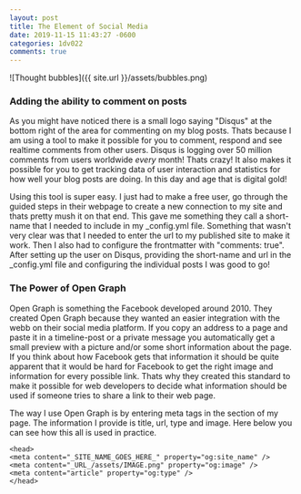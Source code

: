 ```yaml
---
layout: post
title: The Element of Social Media
date: 2019-11-15 11:43:27 -0600
categories: 1dv022
comments: true
---
```


![Thought bubbles]({{ site.url }}/assets/bubbles.png)

### Adding the ability to comment on posts

As you might have noticed there is a small logo saying "Disqus" at the bottom right of the area for commenting on my blog posts. Thats because I am using a tool to make it possible for you to comment, respond and see realtime comments from other users. Disqus is logging over 50 million comments from users worldwide _every_ month! Thats crazy! It also makes it possible for you to get tracking data of user interaction and statistics for how well your blog posts are doing. In this day and age that is digital gold!

Using this tool is super easy. I just had to make a free user, go through the guided steps in their webpage to create a new connection to my site and thats pretty mush it on that end. This gave me something they call a short-name that I needed to include in my \_config.yml file. Something that wasn't very clear was that I needed to enter the url to my published site to make it work. Then I also had to configure the frontmatter with "comments: true". After setting up the user on Disqus, providing the short-name and url in the \_config.yml file and configuring the individual posts I was good to go!

### The Power of Open Graph

Open Graph is something the Facebook developed around 2010. They created Open Graph because they wanted an easier integration with the webb on their social media platform. If you copy an address to a page and paste it in a timeline-post or a private message you automatically get a small preview with a picture and/or some short information about the page. If you think about how Facebook gets that information it should be quite apparent that it would be hard for Facebook to get the right image and information for every possible link. Thats why they created this standard to make it possible for web developers to decide what information should be used if someone tries to share a link to their web page.

The way I use Open Graph is by entering meta tags in the <head> section of my page. The information I provide is title, url, type and image. Here below you can see how this all is used in practice.

```
<head>
<meta content="_SITE_NAME_GOES_HERE_" property="og:site_name" />
<meta content="_URL_/assets/IMAGE.png" property="og:image" />
<meta content="article" property="og:type" />
</head>
```
